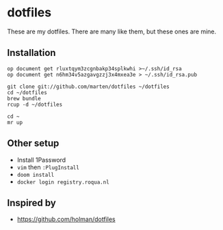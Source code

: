dotfiles
========

These are my dotfiles. There are many like them, but these ones are mine.

## Installation

    op document get rluxtqym3zcgnbakp34splkwhi >~/.ssh/id_rsa
    op document get n6hm34v5azgavgzzj3x4mxea3e > ~/.ssh/id_rsa.pub

    git clone git://github.com/marten/dotfiles ~/dotfiles
    cd ~/dotfiles
    brew bundle
    rcup -d ~/dotfiles

    cd ~
    mr up

## Other setup

* Install 1Password
* `vim` then `:PlugInstall`
* `doom install`
* `docker login registry.roqua.nl`

## Inspired by

* https://github.com/holman/dotfiles

